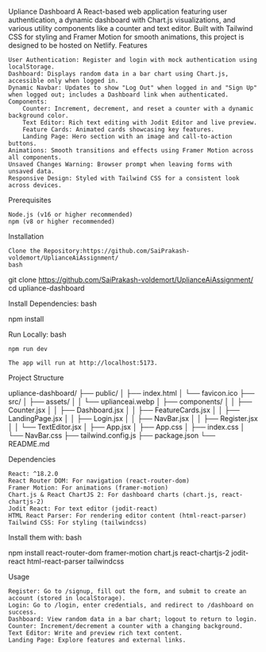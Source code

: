 Upliance Dashboard
A React-based web application featuring user authentication, a dynamic dashboard with Chart.js visualizations, and various utility components like a counter and text editor. Built with Tailwind CSS for styling and Framer Motion for smooth animations, this project is designed to be hosted on Netlify.
Features

    User Authentication: Register and login with mock authentication using localStorage.
    Dashboard: Displays random data in a bar chart using Chart.js, accessible only when logged in.
    Dynamic Navbar: Updates to show "Log Out" when logged in and "Sign Up" when logged out; includes a Dashboard link when authenticated.
    Components:
        Counter: Increment, decrement, and reset a counter with a dynamic background color.
        Text Editor: Rich text editing with Jodit Editor and live preview.
        Feature Cards: Animated cards showcasing key features.
        Landing Page: Hero section with an image and call-to-action buttons.
    Animations: Smooth transitions and effects using Framer Motion across all components.
    Unsaved Changes Warning: Browser prompt when leaving forms with unsaved data.
    Responsive Design: Styled with Tailwind CSS for a consistent look across devices.

Prerequisites

    Node.js (v16 or higher recommended)
    npm (v8 or higher recommended)

Installation

    Clone the Repository:https://github.com/SaiPrakash-voldemort/UplianceAiAssignment/
    bash

git clone https://github.com/SaiPrakash-voldemort/UplianceAiAssignment/
cd upliance-dashboard

Install Dependencies:
bash

npm install

Run Locally:
bash

    npm run dev

    The app will run at http://localhost:5173.

Project Structure

upliance-dashboard/
├── public/
│   ├── index.html
│   └── favicon.ico
├── src/
│   ├── assets/
│   │   └── uplianceai.webp
│   ├── components/
│   │   ├── Counter.jsx
│   │   ├── Dashboard.jsx
│   │   ├── FeatureCards.jsx
│   │   ├── LandingPage.jsx
│   │   ├── Login.jsx
│   │   ├── NavBar.jsx
│   │   ├── Register.jsx
│   │   └── TextEditor.jsx
│   ├── App.jsx
│   ├── App.css
│   ├── index.css
│   └── NavBar.css
├── tailwind.config.js
├── package.json
└── README.md

Dependencies

    React: ^18.2.0
    React Router DOM: For navigation (react-router-dom)
    Framer Motion: For animations (framer-motion)
    Chart.js & React ChartJS 2: For dashboard charts (chart.js, react-chartjs-2)
    Jodit React: For text editor (jodit-react)
    HTML React Parser: For rendering editor content (html-react-parser)
    Tailwind CSS: For styling (tailwindcss)

Install them with:
bash

npm install react-router-dom framer-motion chart.js react-chartjs-2 jodit-react html-react-parser tailwindcss

Usage

    Register: Go to /signup, fill out the form, and submit to create an account (stored in localStorage).
    Login: Go to /login, enter credentials, and redirect to /dashboard on success.
    Dashboard: View random data in a bar chart; logout to return to login.
    Counter: Increment/decrement a counter with a changing background.
    Text Editor: Write and preview rich text content.
    Landing Page: Explore features and external links.
